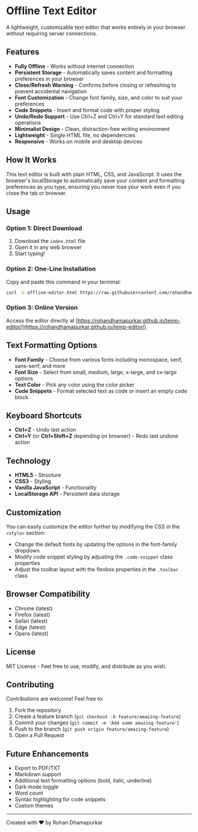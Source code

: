 # Offline Text Editor

A lightweight, customizable text editor that works entirely in your browser without requiring server connections.

## Features

-   **Fully Offline** - Works without internet connection
-   **Persistent Storage** - Automatically saves content and formatting preferences in your browser
-   **Close/Refresh Warning** - Confirms before closing or refreshing to prevent accidental navigation
-   **Font Customization** - Change font family, size, and color to suit your preferences
-   **Code Snippets** - Insert and format code with proper styling
-   **Undo/Redo Support** - Use Ctrl+Z and Ctrl+Y for standard text editing operations
-   **Minimalist Design** - Clean, distraction-free writing environment
-   **Lightweight** - Single HTML file, no dependencies
-   **Responsive** - Works on mobile and desktop devices

## How It Works

This text editor is built with plain HTML, CSS, and JavaScript. It uses the browser's localStorage to automatically save your content and formatting preferences as you type, ensuring you never lose your work even if you close the tab or browser.

## Usage

### Option 1: Direct Download

1. Download the `index.html` file
2. Open it in any web browser
3. Start typing!

### Option 2: One-Line Installation

Copy and paste this command in your terminal:

```bash
curl -o offline-editor.html https://raw.githubusercontent.com/rohandhamapurkar/offline-text-editor/main/index.html
```

### Option 3: Online Version

Access the editor directly at [https://rohandhamapurkar.github.io/temp-editor/](https://rohandhamapurkar.github.io/temp-editor/)

## Text Formatting Options

-   **Font Family** - Choose from various fonts including monospace, serif, sans-serif, and more
-   **Font Size** - Select from small, medium, large, x-large, and xx-large options
-   **Text Color** - Pick any color using the color picker
-   **Code Snippets** - Format selected text as code or insert an empty code block

## Keyboard Shortcuts

-   **Ctrl+Z** - Undo last action
-   **Ctrl+Y** (or **Ctrl+Shift+Z** depending on browser) - Redo last undone action

## Technology

-   **HTML5** - Structure
-   **CSS3** - Styling
-   **Vanilla JavaScript** - Functionality
-   **LocalStorage API** - Persistent data storage

## Customization

You can easily customize the editor further by modifying the CSS in the `<style>` section:

-   Change the default fonts by updating the options in the font-family dropdown
-   Modify code snippet styling by adjusting the `.code-snippet` class properties
-   Adjust the toolbar layout with the flexbox properties in the `.toolbar` class

## Browser Compatibility

-   Chrome (latest)
-   Firefox (latest)
-   Safari (latest)
-   Edge (latest)
-   Opera (latest)

## License

MIT License - Feel free to use, modify, and distribute as you wish.

## Contributing

Contributions are welcome! Feel free to:

1. Fork the repository
2. Create a feature branch (`git checkout -b feature/amazing-feature`)
3. Commit your changes (`git commit -m 'Add some amazing feature'`)
4. Push to the branch (`git push origin feature/amazing-feature`)
5. Open a Pull Request

## Future Enhancements

-   Export to PDF/TXT
-   Markdown support
-   Additional text formatting options (bold, italic, underline)
-   Dark mode toggle
-   Word count
-   Syntax highlighting for code snippets
-   Custom themes

---

Created with ❤️ by Rohan Dhamapurkar
